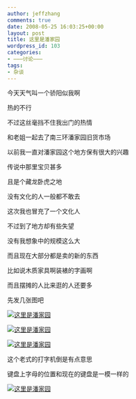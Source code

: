 ```yaml
---
author: jeffzhang
comments: true
date: 2008-05-25 16:03:25+00:00
layout: post
title: 这里是潘家园
wordpress_id: 103
categories:
- ———讨论———
tags:
- 杂谈
---
```


今天天气叫一个骄阳似我啊

热的不行

不过这丝毫挡不住我出门的热情

和老姐一起去了南三环潘家园旧货市场

以前我一直对潘家园这个地方保有很大的兴趣

传说中那里宝贝甚多

且是个藏龙卧虎之地

没有文化的人一般都不敢去

这次我也冒充了一个文化人

不过到了地方却有些失望

没有我想象中的规模这么大

而且现在大部分都是卖的新的东西

比如说木质家具啊装裱的字画啊

而且摆摊的人比来逛的人还要多

先发几张图吧

[![这里是潘家园](http://simg.sinajs.cn/blog7style/images/common/sg_trans.gif)](http://photo.blog.sina.com.cn/showpic.html#blogid=57f9431101009igd&url=http://static14.photo.sina.com.cn/orignal/57f9431144e103fbc780d)

[![这里是潘家园](http://simg.sinajs.cn/blog7style/images/common/sg_trans.gif)](http://photo.blog.sina.com.cn/showpic.html#blogid=57f9431101009igd&url=http://static3.photo.sina.com.cn/orignal/57f9431144e1040923642)

[![这里是潘家园](http://simg.sinajs.cn/blog7style/images/common/sg_trans.gif)](http://photo.blog.sina.com.cn/showpic.html#blogid=57f9431101009igd&url=http://static9.photo.sina.com.cn/orignal/57f9431144e1041495188)

这个老式的打字机倒是有点意思

键盘上字母的位置和现在的键盘是一模一样的

[![这里是潘家园](http://simg.sinajs.cn/blog7style/images/common/sg_trans.gif)](http://photo.blog.sina.com.cn/showpic.html#blogid=57f9431101009igd&url=http://static3.photo.sina.com.cn/orignal/57f9431144e1041d29032)
